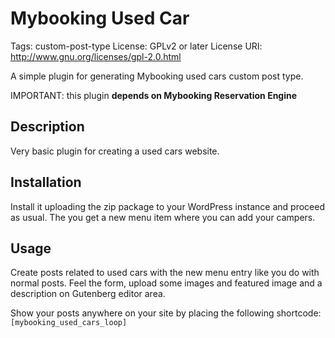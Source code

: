 # Mybooking Used Car

Tags: custom-post-type
License: GPLv2 or later
License URI: http://www.gnu.org/licenses/gpl-2.0.html

A simple plugin for generating Mybooking used cars custom post type.

IMPORTANT: this plugin **depends on Mybooking Reservation Engine**

## Description

Very basic plugin for creating a used cars website.

## Installation

Install it uploading the zip package to your WordPress instance and proceed as usual. The you get a new menu item where you can add your campers.

## Usage

Create posts related to used cars with the new menu entry like you do with normal posts. Feel the form, upload some images and featured image and a description on Gutenberg editor area.

Show your posts anywhere on your site by placing the following shortcode:
`[mybooking_used_cars_loop]`
